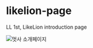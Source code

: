 # likelion-page
LL 1st, LikeLion introduction page

![멋사 소개페이지](https://user-images.githubusercontent.com/63948884/103577820-d073ee00-4f18-11eb-9d06-8ca0addf78c4.png)
